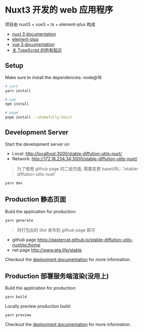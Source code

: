 # Nuxt3 开发的 web 应用程序

项目由 nuxt3 + vue3 + ts + element-plus 构成

- [nuxt 3 documentation](https://v3.nuxtjs.org)
- [element-plus](https://element-plus.gitee.io/zh-CN/component/button.html)
- [vue 3 documentation](https://cn.vuejs.org/guide/introduction.html#api-styles)
- [关 TypeScript 的所有知识](https://www.tslang.cn/docs/home.html)

## Setup

Make sure to install the dependencies: node@16

```bash
# yarn
yarn install

# npm
npm install

# pnpm
pnpm install --shamefully-hoist
```

## Development Server

Start the development server on

- Local: <http://localhost:3000/stable-diffution-utils-nuxt/>
- Network: <http://172.18.234.34:3000/stable-diffution-utils-nuxt/>

> 为了使用 github page 的二级页面, 需要变更 baseURL: '/stable-diffution-utils-nuxt'

```bash
yarn dev
```

## Production 静态页面

Build the application for production:

```bash
yarn generate
```

> 将打包出的 dist 发布到 github page 即可

- github page <https://eastercat.github.io/stable-diffution-utils-nuxt/pc/home>
- net page <http://www.ptg.life/stable>

Checkout the [deployment documentation](https://v3.nuxtjs.org/guide/deploy/presets) for more information.

## Production 部署服务端渲染(没用上)

Build the application for production:

```bash
yarn build
```

Locally preview production build:

```bash
yarn preview
```

Checkout the [deployment documentation](https://v3.nuxtjs.org/guide/deploy/presets) for more information.
